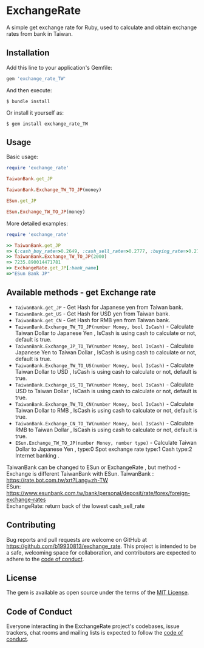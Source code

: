 # ExchangeRate

A simple get exchange rate  for Ruby, used to calculate and obtain exchange rates from bank in Taiwan. 



## Installation

Add this line to your application's Gemfile:

```ruby
gem 'exchange_rate_TW'
```

And then execute:

    $ bundle install

Or install it yourself as:

    $ gem install exchange_rate_TW

## Usage

Basic usage:
```ruby
require 'exchange_rate'

TaiwanBank.get_JP 

TaiwanBank.Exchange_TW_TO_JP(money)

ESun.get_JP

ESun.Exchange_TW_TO_JP(money)
```

More detailed examples:
```ruby
require 'exchange_rate'

>> TaiwanBank.get_JP
=> {:cash_buy_rate=>0.2649, :cash_sell_rate=>0.2777, :buying_rate=>0.2722, :selling_rate=>0.2762, :bank_name=>"Taiwan Bank JP"}
>> TaiwanBank.Exchange_TW_TO_JP(2000)
=> 7235.890014471781
>> ExchangeRate.get_JP[:bank_name]
=>"ESun Bank JP"

```
## Available methods - get Exchange rate
* ``` TaiwanBank.get_JP ``` - Get Hash for Japanese yen from Taiwan bank.
* ``` TaiwanBank.get_US ``` - Get Hash for USD yen from Taiwan bank.
* ``` TaiwanBank.get_CN ``` - Get Hash for RMB yen from Taiwan bank.
* ``` TaiwanBank.Exchange_TW_TO_JP(number Money, bool IsCash) ``` - Calculate Taiwan Dollar to Japanese Yen , IsCash is using cash to calculate or not, default is true.
* ``` TaiwanBank.Exchange_JP_TO_TW(number Money, bool IsCash) ``` - Calculate Japanese Yen to Taiwan Dollar , IsCash is using cash to calculate or not, default is true.
* ``` TaiwanBank.Exchange_TW_TO_US(number Money, bool IsCash) ``` - Calculate Taiwan Dollar to USD , IsCash is using cash to calculate or not, default is true.
* ``` TaiwanBank.Exchange_US_TO_TW(number Money, bool IsCash) ``` - Calculate USD to Taiwan Dollar , IsCash is using cash to calculate or not, default is true.
* ``` TaiwanBank.Exchange_TW_TO_CN(number Money, bool IsCash) ``` - Calculate Taiwan Dollar to RMB , IsCash is using cash to calculate or not, default is true.
* ``` TaiwanBank.Exchange_CN_TO_TW(number Money, bool IsCash) ``` - Calculate RMB to Taiwan Dollar , IsCash is using cash to calculate or not, default is true.
* ``` ESun.Exchange_TW_TO_JP(number Money, number type) ``` - Calculate Taiwan Dollar to Japanese Yen , type:0 Spot exchange rate type:1 Cash type:2 Internet banking .

TaiwanBank can be changed to ESun or ExchangeRate , but method - Exchange is different TaiwanBank with ESun. 
TaiwanBank : https://rate.bot.com.tw/xrt?Lang=zh-TW  
ESun: https://www.esunbank.com.tw/bank/personal/deposit/rate/forex/foreign-exchange-rates  
ExchangeRate: return back of the lowest cash_sell_rate


## Contributing

Bug reports and pull requests are welcome on GitHub at https://github.com/b19930813/exchange_rate. This project is intended to be a safe, welcoming space for collaboration, and contributors are expected to adhere to the [code of conduct](https://github.com/b19930813/exchange_rate/blob/master/CODE_OF_CONDUCT.md).


## License

The gem is available as open source under the terms of the [MIT License](https://opensource.org/licenses/MIT).

## Code of Conduct

Everyone interacting in the ExchangeRate project's codebases, issue trackers, chat rooms and mailing lists is expected to follow the [code of conduct](https://github.com/b19930813/exchange_rate/blob/master/CODE_OF_CONDUCT.md).
